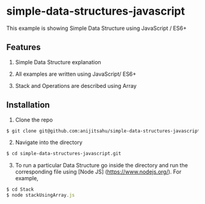 # simple-data-structures-javascript

This example is showing Simple Data Structure using JavaScript / ES6+

## Features
1. Simple Data Structure explanation 
2. All examples are written using JavaScript/ ES6+

3. Stack and Operations are described using Array


## Installation
1. Clone the repo
```bash
$ git clone git@github.com:anijitsahu/simple-data-structures-javascript.git
```

2. Navigate into the directory
```bash
$ cd simple-data-structures-javascript.git
```
3. To run a particular Data Structure go inside the directory and run the corresponding file using [Node JS] (https://www.nodejs.org/). For example,

```javascript
$ cd Stack
$ node stackUsingArray.js
```
